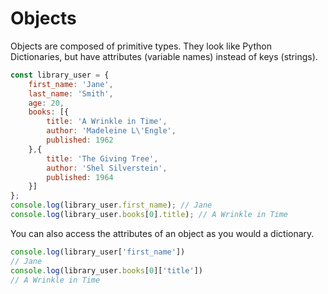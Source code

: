 
# Objects

Objects are composed of primitive types. They look like Python Dictionaries, but have attributes (variable names) instead of keys (strings).

```javascript
const library_user = {
    first_name: 'Jane',
    last_name: 'Smith',
    age: 20,
    books: [{
        title: 'A Wrinkle in Time',
        author: 'Madeleine L\'Engle',
        published: 1962
    },{
        title: 'The Giving Tree',
        author: 'Shel Silverstein',
        published: 1964
    }]
};
console.log(library_user.first_name); // Jane
console.log(library_user.books[0].title); // A Wrinkle in Time
```

You can also access the attributes of an object as you would a dictionary.

```javascript
console.log(library_user['first_name'])
// Jane
console.log(library_user.books[0]['title'])
// A Wrinkle in Time
```
